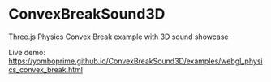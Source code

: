 # ConvexBreakSound3D
Three.js  Physics Convex Break example with 3D sound showcase

Live demo: https://yomboprime.github.io/ConvexBreakSound3D/examples/webgl_physics_convex_break.html
